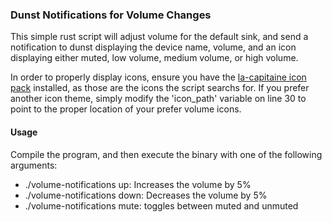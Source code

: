 ### Dunst Notifications for Volume Changes

This simple rust script will adjust volume for the default sink, and send a notification to dunst displaying the device name, volume, and an icon displaying either muted, low volume, medium volume, or high volume.

In order to properly display icons, ensure you have the [la-capitaine icon pack](https://github.com/keeferrourke/la-capitaine-icon-theme) installed, as those are the icons the script searchs for. If you prefer another icon theme, simply modify the 'icon_path' variable on line 30 to point to the proper location of your prefer volume icons.

#### Usage

Compile the program, and then execute the binary with one of the following arguments:

- ./volume-notifications up: Increases the volume by 5%
- ./volume-notifications down: Decreases the volume by 5%
- ./volume-notifications mute: toggles between muted and unmuted
